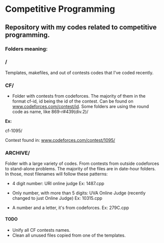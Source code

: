 # Competitive Programming
## Repository with my codes related to competitive programming.

### Folders meaning:

### /

Templates, makefiles, and out of contests codes that I've coded recently.

### CF/

- Folder with contests from codeforces. The majority of them in the format cf-id, id being the id of the contest. Can be found on www.codeforces.com/contest/id. Some folders are using the round code as name, like 869-r#439(div.2)/

**Ex:**

cf-1095/

Contest found in: www.codeforces.com/contest/1095/

### ARCHIVE/

Folder with a large variety of codes. From contests from outside codeforces to stand-alone problems. The majority of the files are in date-hour folders. In those, most filenames will follow these patterns:

- 4 digit number: URI online judge
Ex: 1487.cpp

- Only number, with more than 5 digits: UVA Online Judge (recently changed to just Online Judge)
Ex: 10315.cpp

- A number and a letter, it's from codeforces.
Ex: 279C.cpp

#### TODO

- Unify all CF contests names.
- Clean all unused files copied from one of the templates.

